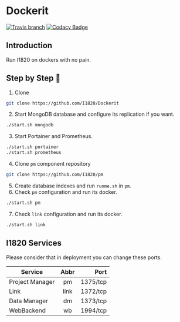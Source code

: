 # Dockerit
[![Travis branch](https://img.shields.io/travis/com/I1820/Dockerit/master.svg?style=flat-square)](https://travis-ci.com/I1820/Dockerit)
[![Codacy Badge](https://api.codacy.com/project/badge/Grade/9168e7dc29d14988b4cd631bf667449a)](https://www.codacy.com/app/i1820/Dockerit?utm_source=github.com&amp;utm_medium=referral&amp;utm_content=I1820/Dockerit&amp;utm_campaign=Badge_Grade)

## Introduction
Run I1820 on dockers with no pain.

## Step by Step :baby:
1. Clone
```sh
git clone https://github.com/I1820/Dockerit
```
2. Start MongoDB database and configure its replication if you want.
```sh
./start.sh mongodb
```
3. Start Portainer and Prometheus.
```sh
./start.sh portainer
./start.sh prometheus
```
4. Clone `pm` component repository
```sh
git clone https://github.com/I1820/pm
```
5. Create database indexes and run `runme.sh` in `pm`.
6. Check `pm` configuration and run its docker.
```sh
./start.sh pm
```
7. Check `link` configuration and run its docker.
```sh
./start.sh link
```

## I1820 Services
Please consider that in deployment you can change these ports.

| Service          | Abbr  | Port     |
| ---------------- |:-----:| --------:|
| Project Manager  | pm    | 1375/tcp |
| Link             | link  | 1372/tcp |
| Data Manager     | dm    | 1373/tcp |
| WebBackend       | wb    | 1994/tcp |
